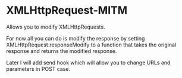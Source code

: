 # XMLHttpRequest-MITM
Allows you to modify XMLHttpRequests.

For now all you can do is modify the response by setting XMLHttpRequest.responseModify to a function that takes the original response and returns the modified response.

Later I will add send hook which will allow you to change URLs and parameters in POST case.
